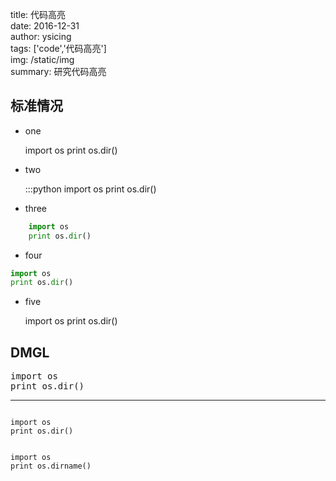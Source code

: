title: 代码高亮  
date: 2016-12-31  
author: ysicing  
tags: ['code','代码高亮']  
img: /static/img  
summary: 研究代码高亮  

## 标准情况

* one

    
    import os
    print os.dir()
    
* two

    
    :::python
    import os
    print os.dir()
    
* three

```python
    import os
    print os.dir()
```

* four

```python
import os
print os.dir()
```

* five

    
    import os
    print os.dir()
    
## DMGL

<pre class="language-python">
import os
print os.dir()
</pre>

<hr >
<code class="language-python">
import os
print os.dir()
</code>

<pre><code class="language-python">
import os
print os.dirname()
</code></pre>


